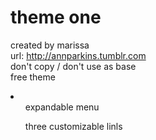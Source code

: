 # theme one
created by marissa<br>
url: http://annparkins.tumblr.com<br>
don't copy / don't use as base<br>
free theme<br>
<li>
<ul>expandable menu</ul><ul>three customizable linls</u>
</li>

